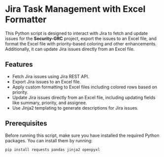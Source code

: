 # Jira Task Management with Excel Formatter

This Python script is designed to interact with Jira to fetch and update issues for the **Security-GRC** project, export the issues to an Excel file, and format the Excel file with priority-based coloring and other enhancements. Additionally, it can update Jira issues directly from an Excel file.

## Features
- Fetch Jira issues using Jira REST API.
- Export Jira issues to an Excel file.
- Apply custom formatting to Excel files including colored rows based on priority.
- Update Jira issues directly from an Excel file, including updating fields like summary, priority, and assignee.
- Use Jinja2 templating to generate descriptions for Jira issues.

## Prerequisites

Before running this script, make sure you have installed the required Python packages. You can install them by running:

```bash
pip install requests pandas jinja2 openpyxl
```
